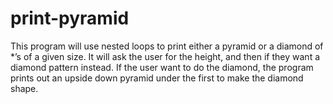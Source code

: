# print-pyramid
This program will use nested loops to print either a pyramid or a diamond of *’s of a given size. It will ask the user for the height, and then if they want a diamond pattern instead. If the user want to do the diamond, the program prints out an upside down pyramid under the first to make the diamond shape. 
